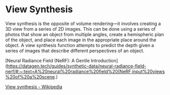 # View Synthesis

View synthesis is the opposite of volume rendering—it involves creating a 3D view from a series of 2D images. This can be done using a series of photos that show an object from multiple angles, create a hemispheric plan of the object, and place each image in the appropriate place around the object. A view synthesis function attempts to predict the depth given a series of images that describe different perspectives of an object.

[Neural Radiance Field (NeRF): A Gentle Introduction](https://datagen.tech/guides/synthetic-data/neural-radiance-field-nerf/#:~:text=A%20neural%20radiance%20field%20(NeRF,input%20views%20of%20a%20scene.)

[View synthesis - Wikipedia](https://en.wikipedia.org/wiki/View_synthesis)